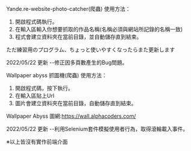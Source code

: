 Yande.re-website-photo-catcher(爬蟲)
使用方法：
1. 開啟程式碼執行。
2. 在輸入區輸入你想要抓取的作品名稱(名稱必須與網站所記錄的名稱一致)
3. 程式會建立資料夾在當前目錄，並自動儲存直到結束。 

 ただ練習用のプログラム、ちょっと使いやすくなったらまた更新します
 
 
2022/05/22 更新 --修正因多頁數產生的Bug問題。
 
Wallpaper abyss 抓圖機(爬蟲)
使用方法：
1. 開啟程式碼，按下執行。
2. 在輸入區貼上Url
3. 圖片會建立資料夾在當前目錄，自動儲存直到結束。 

Wallpaper Abyss 圖網:https://wall.alphacoders.com/

2022/05/22 更新 --利用Selenium套件模擬使用者行為，取得滾輪載入事件。
 
※以上皆沒有實作前端介面
